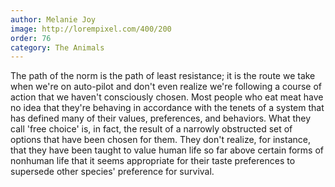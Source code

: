 ```yaml
---
author: Melanie Joy
image: http://lorempixel.com/400/200
order: 76
category: The Animals
---
```


The path of the norm is the path of least resistance; it is the route we take when we're on auto-pilot and don't even realize we're following a course of action that we haven't consciously chosen. Most people who eat meat have no idea that they're behaving in accordance with the tenets of a system that has defined many of their values, preferences, and behaviors. What they call 'free choice' is, in fact, the result of a narrowly obstructed set of options that have been chosen for them. They don't realize, for instance, that they have been taught to value human life so far above certain forms of nonhuman life that it seems appropriate for their taste preferences to supersede other species' preference for survival.
